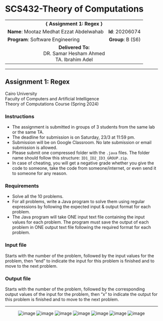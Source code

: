 # SCS432-Theory of Computations

<div align="center">
  <table width="100%">
    <tr>
      <td colspan="2" align="center"><strong>{ Assignment 1: Regex }</strong></td>
    </tr>
    <tr>
      <td align="left"><strong>Name</strong>: Mootaz Medhat Ezzat Abdelwahab</td>
      <td align="right"><strong>Id</strong>: 20206074</td>
    </tr>
    <tr>
      <td align="left"><strong>Program</strong>: Software Engineering</td>
      <td align="right"><strong>Group</strong>: B (S6)</td>
    </tr>
    <tr>
      <td align="center" colspan="2"><strong>Delivered To:</strong><br>DR. Samar Hesham Ahmed<br>TA. Ibrahim Adel</td>
    </tr>
  </table>
</div>

---

## Assignment 1: Regex

Cairo University  
Faculty of Computers and Artificial Intelligence  
Theory of Computations Course (Spring 2024) 

### Instructions

- The assignment is submitted in groups of 3 students from the same lab or the same TA.
- The deadline for submission is on Saturday, 23/3 at 11:59 pm.
- Submission will be on Google Classroom. No late submission or email submission is allowed.
- Please submit one compressed folder with the `.java` files. The folder name should follow this structure: `ID1_ID2_ID3_GROUP.zip`.
- In case of cheating, you will get a negative grade whether you give the code to someone, take the code from someone/internet, or even send it to someone for any reason.

### Requirements

- Solve all the 10 problems.
- For all problems, write a Java program to solve them using regular expressions by following the expected input & output format for each problem.
- The Java program will take ONE input text file containing the input values for each problem. The program must save the output of each problem in ONE output text file following the required format for each problem.

### Input file

Starts with the number of the problem, followed by the input values for the problem, then “end” to indicate the input for this problem is finished and to move to the next problem.

### Output file

Starts with the number of the problem, followed by the corresponding output values of the input for the problem, then “x” to indicate the output for this problem is finished and to move to the next problem.

---

<div align="center">
  <img src="https://github.com/user-attachments/assets/9068a73b-b41f-493d-874b-28ce02bad6a0" alt="image">
  <img src="https://github.com/user-attachments/assets/083e22f5-9ede-42aa-8381-0fc7dcccd928" alt="image">

  <img src="https://github.com/user-attachments/assets/32d39a44-5e77-4da0-a170-5a2a12b0f3ed" alt="image">
  <img src="https://github.com/user-attachments/assets/728f8560-7757-4697-aa4d-202770d5a7ba" alt="image">
  <img src="https://github.com/user-attachments/assets/1eeaefb0-004a-44b1-b599-1ba161fc9d15" alt="image">
  <img src="https://github.com/user-attachments/assets/d53c345b-7773-45a8-b6db-a18e98129d10" alt="image">
  <img src="https://github.com/user-attachments/assets/b6d40633-f6da-4dfc-875e-ab99a784879b" alt="image">
</div>
